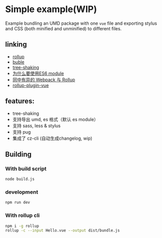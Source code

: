 Simple example(WIP)
===

Example bundling an UMD package with one `vue` file and exporting stylus and CSS (both minified and unminified) to different files.

## linking 
+ [rollup](https://rollupjs.org/)
+ [buble](https://buble.surge.sh/guide/)
+ [tree-shaking](https://medium.com/@Rich_Harris/tree-shaking-versus-dead-code-elimination-d3765df85c80)
+ [为什么要使用ES6 module](https://github.com/rollup/rollup/wiki/ES6-modules)
+ [同中有异的 Webpack 与 Rollup](https://juejin.im/post/58edb865570c350057f199a7)
+ [rollup-plugin-vue](https://github.com/vuejs/rollup-plugin-vue)


## features:
+ tree-shaking
+ 支持导出 umd, es 格式（默认 es module）
+ 支持 sass, less & stylus
+ 支持 pug
+ 集成了 cz-cli (自动生成changelog, wip)

## Building

### With build script

```bash
node build.js
```

### development

```bash
npm run dev
```

### With rollup cli

```bash
npm i -g rollup
rollup -c --input Hello.vue --output dist/bundle.js
```
